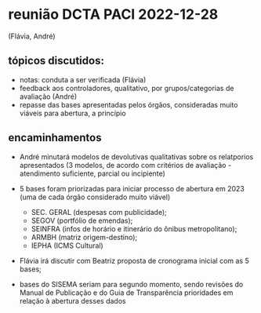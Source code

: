# reunião DCTA PACI 2022-12-28
(Flávia, André)

## tópicos discutidos:

- notas: conduta a ser verificada (Flávia)
- feedback aos controladores, qualitativo, por grupos/categorias de avaliação (André)
- repasse das bases apresentadas pelos órgãos, consideradas muito viáveis para abertura, a princípio 

## encaminhamentos

- André minutará modelos de devolutivas qualitativas sobre os relatporios apresentados (3 modelos, de acordo com critérios de avaliação - atendimento suficiente, parcial ou incipiente)

- 5 bases foram priorizadas para iniciar processo de abertura em 2023 (uma de cada órgão considerado muito viável)
	- SEC. GERAL (despesas com publicidade);
	- SEGOV (portfólio de emendas);
	- SEINFRA (infos de horário e itinerário do ônibus metropolitano);
	- ARMBH (matriz origem-destino);
	- IEPHA (ICMS Cultural)

- Flávia irá discutir com Beatriz proposta de cronograma inicial com as 5 bases;

- bases do SISEMA seriam para segundo momento, sendo revisões do Manual de Publicação e do Guia de Transparência prioridades em relação à abertura desses dados  